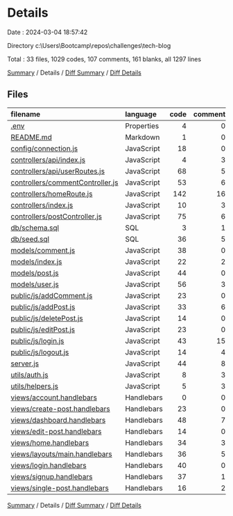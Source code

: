 # Details

Date : 2024-03-04 18:57:42

Directory c:\\Users\\Bootcamp\\repos\\challenges\\tech-blog

Total : 33 files,  1029 codes, 107 comments, 161 blanks, all 1297 lines

[Summary](results.md) / Details / [Diff Summary](diff.md) / [Diff Details](diff-details.md)

## Files
| filename | language | code | comment | blank | total |
| :--- | :--- | ---: | ---: | ---: | ---: |
| [.env](/.env) | Properties | 4 | 0 | 0 | 4 |
| [README.md](/README.md) | Markdown | 1 | 0 | 0 | 1 |
| [config/connection.js](/config/connection.js) | JavaScript | 18 | 0 | 4 | 22 |
| [controllers/api/index.js](/controllers/api/index.js) | JavaScript | 4 | 3 | 3 | 10 |
| [controllers/api/userRoutes.js](/controllers/api/userRoutes.js) | JavaScript | 68 | 5 | 14 | 87 |
| [controllers/commentController.js](/controllers/commentController.js) | JavaScript | 53 | 6 | 6 | 65 |
| [controllers/homeRoute.js](/controllers/homeRoute.js) | JavaScript | 142 | 16 | 22 | 180 |
| [controllers/index.js](/controllers/index.js) | JavaScript | 10 | 3 | 3 | 16 |
| [controllers/postController.js](/controllers/postController.js) | JavaScript | 75 | 6 | 10 | 91 |
| [db/schema.sql](/db/schema.sql) | SQL | 3 | 1 | 0 | 4 |
| [db/seed.sql](/db/seed.sql) | SQL | 36 | 5 | 6 | 47 |
| [models/comment.js](/models/comment.js) | JavaScript | 38 | 0 | 3 | 41 |
| [models/index.js](/models/index.js) | JavaScript | 22 | 2 | 8 | 32 |
| [models/post.js](/models/post.js) | JavaScript | 44 | 0 | 3 | 47 |
| [models/user.js](/models/user.js) | JavaScript | 56 | 3 | 4 | 63 |
| [public/js/addComment.js](/public/js/addComment.js) | JavaScript | 23 | 0 | 4 | 27 |
| [public/js/addPost.js](/public/js/addPost.js) | JavaScript | 33 | 6 | 8 | 47 |
| [public/js/deletePost.js](/public/js/deletePost.js) | JavaScript | 14 | 0 | 1 | 15 |
| [public/js/editPost.js](/public/js/editPost.js) | JavaScript | 23 | 0 | 3 | 26 |
| [public/js/login.js](/public/js/login.js) | JavaScript | 43 | 15 | 13 | 71 |
| [public/js/logout.js](/public/js/logout.js) | JavaScript | 14 | 4 | 3 | 21 |
| [server.js](/server.js) | JavaScript | 44 | 8 | 8 | 60 |
| [utils/auth.js](/utils/auth.js) | JavaScript | 8 | 3 | 1 | 12 |
| [utils/helpers.js](/utils/helpers.js) | JavaScript | 5 | 3 | 1 | 9 |
| [views/account.handlebars](/views/account.handlebars) | Handlebars | 0 | 0 | 1 | 1 |
| [views/create-post.handlebars](/views/create-post.handlebars) | Handlebars | 23 | 0 | 1 | 24 |
| [views/dashboard.handlebars](/views/dashboard.handlebars) | Handlebars | 48 | 7 | 12 | 67 |
| [views/edit-post.handlebars](/views/edit-post.handlebars) | Handlebars | 14 | 0 | 4 | 18 |
| [views/home.handlebars](/views/home.handlebars) | Handlebars | 34 | 3 | 3 | 40 |
| [views/layouts/main.handlebars](/views/layouts/main.handlebars) | Handlebars | 36 | 5 | 3 | 44 |
| [views/login.handlebars](/views/login.handlebars) | Handlebars | 40 | 0 | 3 | 43 |
| [views/signup.handlebars](/views/signup.handlebars) | Handlebars | 37 | 1 | 4 | 42 |
| [views/single-post.handlebars](/views/single-post.handlebars) | Handlebars | 16 | 2 | 2 | 20 |

[Summary](results.md) / Details / [Diff Summary](diff.md) / [Diff Details](diff-details.md)